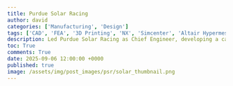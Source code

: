 ```yaml
---
title: Purdue Solar Racing
author: david
categories: ['Manufacturing', 'Design']
tags: ['CAD', 'FEA', '3D Printing', 'NX', 'Simcenter', 'Altair Hypermesh', 'Integration', 'Leadership', 'Teamcenter', 'PDM', 'Top-Down Modeling']
description: Led Purdue Solar Racing as Chief Engineer, developing a carbon fiber monocoque chassis and integrating complex mechanical and electrical systems for the 2026 solar car competition.
toc: True
comments: True
date: 2025-09-06 12:00:00 +0000
published: true
image: /assets/img/post_images/psr/solar_thumbnail.png
---
```



